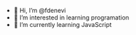 - 👋 Hi, I’m @fdenevi
- 👀 I’m interested in learning programation
- 🌱 I’m currently learning JavaScript
